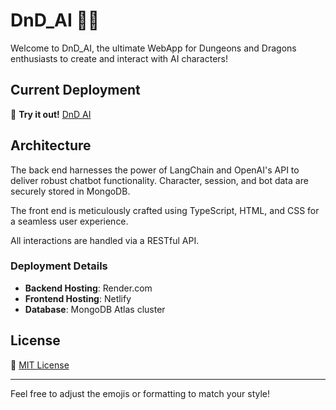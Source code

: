 # DnD_AI 🐉✨

Welcome to DnD_AI, the ultimate WebApp for Dungeons and Dragons enthusiasts to create and interact with AI characters!

## Current Deployment
🔗 **Try it out!** [DnD AI](https://tinyurl.com/DnD-bot-ai)

## Architecture
The back end harnesses the power of LangChain and OpenAI's API to deliver robust chatbot functionality. Character, session, and bot data are securely stored in MongoDB.

The front end is meticulously crafted using TypeScript, HTML, and CSS for a seamless user experience.

All interactions are handled via a RESTful API.

### Deployment Details
- **Backend Hosting**: Render.com
- **Frontend Hosting**: Netlify
- **Database**: MongoDB Atlas cluster

## License
📜 [MIT License](https://choosealicense.com/licenses/mit/)

---

Feel free to adjust the emojis or formatting to match your style!
